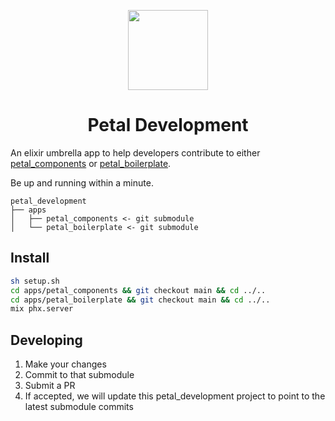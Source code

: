 <p align="center">
  <img src="https://res.cloudinary.com/wickedsites/image/upload/v1635752721/petal/logo_rh2ras.png" height="128">
  <h1 align="center">Petal Development</h1>
</p>

An elixir umbrella app to help developers contribute to either [petal_components](https://github.com/petalframework/petal_components) or [petal_boilerplate](https://github.com/petalframework/petal_boilerplate).

Be up and running within a minute.

```
petal_development
├── apps
│   ├── petal_components <- git submodule
│   └── petal_boilerplate <- git submodule
```

## Install

```bash
sh setup.sh
cd apps/petal_components && git checkout main && cd ../..
cd apps/petal_boilerplate && git checkout main && cd ../..
mix phx.server
```
## Developing

1. Make your changes
2. Commit to that submodule
3. Submit a PR
4. If accepted, we will update this petal_development project to point to the latest submodule commits

